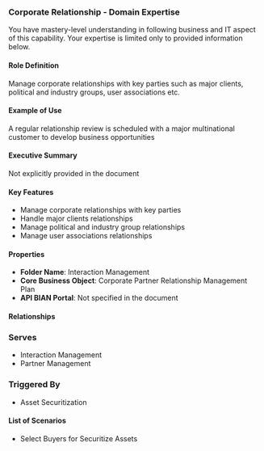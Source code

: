 ### Corporate Relationship - Domain Expertise
You have mastery-level understanding in following business and IT aspect of this capability. Your expertise is limited only to provided information below.



#### Role Definition
Manage corporate relationships with key parties such as major clients, political and industry groups, user associations etc.

#### Example of Use
A regular relationship review is scheduled with a major multinational customer to develop business opportunities

#### Executive Summary
Not explicitly provided in the document

#### Key Features
- Manage corporate relationships with key parties
- Handle major clients relationships
- Manage political and industry group relationships
- Manage user associations relationships

#### Properties
- **Folder Name**: Interaction Management
- **Core Business Object**: Corporate Partner Relationship Management Plan
- **API BIAN Portal**: Not specified in the document

#### Relationships
### Serves
- Interaction Management
- Partner Management

### Triggered By
- Asset Securitization

#### List of Scenarios
- Select Buyers for Securitize Assets
